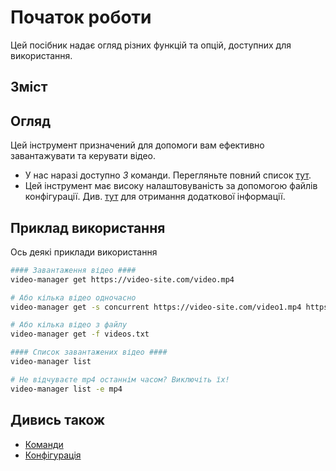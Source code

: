 <!-- markdownlint-disable MD033 -->

# Початок роботи

Цей посібник надає огляд різних функцій та опцій, доступних для використання.

## Зміст

<!--toc:start-->
<!-- - [Початок роботи](#початок-роботи) -->
<!--   - [Зміст](#зміст) -->
<!--   - [Огляд](#огляд) -->
<!--   - [Приклад використання](#приклад-використання) -->
<!--   - [Дивись також](#дивись-також) -->
<!--toc:end-->

## Огляд

Цей інструмент призначений для допомоги вам ефективно завантажувати та керувати відео.

* У нас наразі доступно _3_ команди. Перегляньте повний список [тут](./commands/index.md).
* Цей інструмент має високу налаштовуваність за допомогою файлів конфігурації. Див. [тут](./configuration.md) для отримання додаткової інформації.

## Приклад використання

Ось деякі приклади використання

```sh
#### Завантаження відео ####
video-manager get https://video-site.com/video.mp4

# Або кілька відео одночасно
video-manager get -s concurrent https://video-site.com/video1.mp4 https://video-site.com/video2.mp4

# Або кілька відео з файлу
video-manager get -f videos.txt

#### Список завантажених відео ####
video-manager list

# Не відчуваєте mp4 останнім часом? Виключіть їх!
video-manager list -e mp4
```

## Дивись також

* [Команди](./commands/index.md)
* [Конфігурація](./configuration.md)
